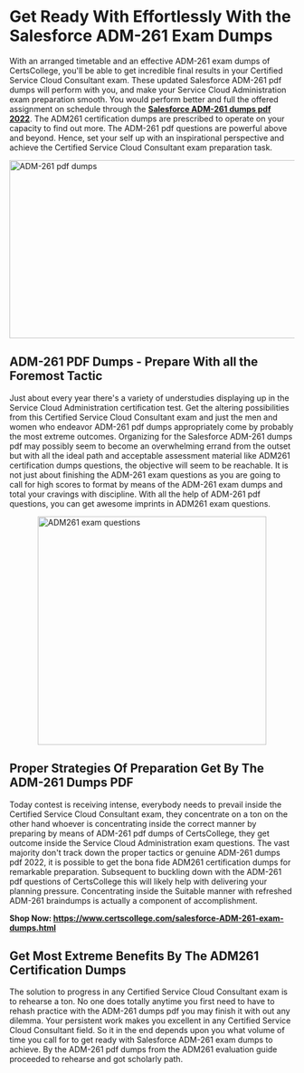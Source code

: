 <h1><strong>Get Ready With Effortlessly With the Salesforce ADM-261 Exam Dumps&nbsp;</strong></h1>
<p><span style="font-weight: 400;">With an arranged timetable and an effective  ADM-261 exam dumps of CertsCollege, you'll be able to get incredible final results in your Certified Service Cloud Consultant exam. These updated Salesforce ADM-261 pdf dumps will perform with you, and make your Service Cloud Administration exam preparation smooth. You would perform better and full the offered assignment on schedule through the <strong><a href="https://www.certscollege.com/salesforce-ADM-261-exam-dumps.html">Salesforce ADM-261 dumps pdf 2022</a></strong>. The ADM261 certification dumps are prescribed to operate on your capacity to find out more. The  ADM-261 pdf questions are powerful above and beyond. Hence, set your self up with an inspirational perspective and achieve the Certified Service Cloud Consultant exam preparation task.&nbsp;</span></p>
<p><span style="font-weight: 400;"><img style="display: block; margin-left: auto; margin-right: auto;" src="https://i.ibb.co/CPDK3ps/Yellow-and-Blue-Initiative-Blog-Banner.png" alt="ADM-261 pdf dumps" width="559" height="315" /></span></p>
<h2><strong>ADM-261 PDF Dumps - Prepare With all the Foremost Tactic</strong></h2>
<p><span style="font-weight: 400;">Just about every year there's a variety of understudies displaying up in the Service Cloud Administration certification test. Get the altering possibilities from this Certified Service Cloud Consultant exam and just the men and women who endeavor ADM-261 pdf dumps appropriately come by probably the most extreme outcomes. Organizing for the Salesforce ADM-261 dumps pdf may possibly seem to become an overwhelming errand from the outset but with all the ideal path and acceptable assessment material like ADM261 certification dumps questions, the objective will seem to be reachable. It is not just about finishing the ADM-261 exam questions as you are going to call for high scores to format by means of the ADM-261 exam dumps and total your cravings with discipline. With all the help of ADM-261 pdf questions, you can get awesome imprints in ADM261 exam questions.</span></p>
<p><span style="font-weight: 400;"><a href="https://tinyurl.com/nhk9j4r2"><img style="display: block; margin-left: auto; margin-right: auto;" src="https://i.ibb.co/9tMrhdY/Teacher-Appreciation-Invitation.png" alt="ADM261 exam questions " width="404" height="404" /></a></span></p>
<h2><strong>Proper Strategies Of Preparation Get By The ADM-261 Dumps PDF</strong></h2>
<p><span style="font-weight: 400;">Today contest is receiving intense, everybody needs to prevail inside the Certified Service Cloud Consultant exam, they concentrate on a ton on the other hand whoever is concentrating inside the correct manner by preparing by means of ADM-261 pdf dumps of CertsCollege, they get outcome inside the Service Cloud Administration exam questions. The vast majority don't track down the proper tactics or genuine ADM-261 dumps pdf 2022, it is possible to get the bona fide ADM261 certification dumps for remarkable preparation. Subsequent to buckling down with the  ADM-261 pdf questions of CertsCollege this will likely help with delivering your planning pressure. Concentrating inside the Suitable manner with refreshed ADM-261 braindumps is actually a component of accomplishment.</span></p>
<p><span style="font-weight: 400;"><strong>Shop Now: <a href="https://www.certscollege.com/salesforce-ADM-261-exam-dumps.html">https://www.certscollege.com/salesforce-ADM-261-exam-dumps.html</a></strong></span></p>
<h2><strong>Get Most Extreme Benefits By The ADM261 Certification Dumps</strong></h2>
<p><span style="font-weight: 400;">The solution to progress in any Certified Service Cloud Consultant exam is to rehearse a ton. No one does totally anytime you first need to have to rehash practice with the ADM-261 dumps pdf you may finish it with out any dilemma. Your persistent work makes you excellent in any Certified Service Cloud Consultant field. So it in the end depends upon you what volume of time you call for to get ready with Salesforce ADM-261 exam dumps to achieve. By the ADM-261 pdf dumps from the ADM261 evaluation guide proceeded to rehearse and got scholarly path.</span></p>
